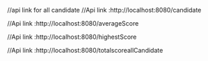 //api link for all candidate
//Api link :http://localhost:8080/candidate


//Api link :http://localhost:8080/averageScore

//Api link :http://localhost:8080/highestScore

//Api link :http://localhost:8080/totalscoreallCandidate



